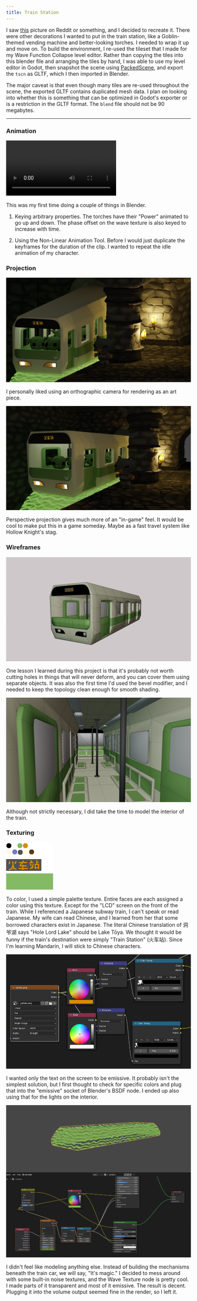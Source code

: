 ```yaml
--- 
title: Train Station 
---
```


I saw [this](https://joshuaautumn.artstation.com/projects/qAmeAz) picture on
Reddit or something, and I decided to recreate it. There were other decorations
I wanted to put in the train station, like a Goblin-themed vending machine and
better-looking torches. I needed to wrap it up and move on.
To build the environment, I re-used the tileset that I made for my Wave Function
Collapse level editor. Rather than copying the tiles into this blender file and
arranging the tiles by hand, I was able to use my level editor in Godot, then
snapshot the scene using
[PackedScene](https://docs.godotengine.org/en/stable/classes/class_packedscene.html),
and export the `tscn` as GLTF, which I then imported in Blender.

The major caveat is that even though many tiles are re-used throughout the
scene, the exported GLTF contains duplicated mesh data. I plan on looking into
whether this is something that can be optimized in Godot's exporter or is a
restriction in the GLTF format. The `blend` file should not be 90 megabytes.

---

### Animation

<video src="anim.mp4" autoplay loop></video>

This was my first time doing a couple of things in Blender.

1. Keying arbitrary properties. The torches have their "Power" animated to go up
   and down. The phase offset on the wave texture is also keyed to increase with
   time.

2. Using the Non-Linear Animation Tool. Before I would just duplicate the
   keyframes for the duration of the clip. I wanted to repeat the idle animation
   of my character.

### Projection

![orthographic](ortho-train.png)

I personally liked using an orthographic camera for rendering as an art piece.

![perspective](persp-train.png)

Perspective projection gives much more of an "in-game" feel. It would be cool to
make put this in a game someday. Maybe as a fast travel system like Hollow
Knight's stag.

### Wireframes

![wireframe](train-wire.png)

One lesson I learned during this project is that it's probably not worth cutting
holes in things that will never deform, and you can cover them using separate
objects. It was also the first time I'd used the bevel modifier, and I needed to
keep the topology clean enough for smooth shading.

![wireframe](train-wire-inside.png)

Although not strictly necessary, I did take the time to model the interior of
the train.

### Texturing

![pallete](pallete.png)

To color, I used a simple palette texture. Entire faces are each assigned a
color using this texture. Except for the "LCD" screen on the front of the train.
While I referenced a Japanese subway train, I can't speak or read Japanese. My
wife can read Chinese, and I learned from her that some borrowed characters
exist in Japanese. The literal Chinese translation of 洞爷湖 says "Hole Lord
Lake" should be Lake Tōya. We thought it would be funny if the train's
destination were simply "Train Station" (火车站). Since I'm learning Mandarin, I
will stick to Chinese characters.

![emissive check](emissive.png)

I wanted only the text on the screen to be emissive. It probably isn't the
simplest solution, but I first thought to check for specific colors and plug
that into the "emissive" socket of Blender's BSDF node. I ended up also using
that for the lights on the interior.

![levitation](levitation.png)

I didn't feel like modeling anything else. Instead of building the mechanisms
beneath the train car, we will say, "It's magic." I decided to mess around with
some built-in noise textures, and the Wave Texture node is pretty cool. I made
parts of it transparent and most of it emissive. The result is decent. Plugging
it into the volume output seemed fine in the render, so I left it.
